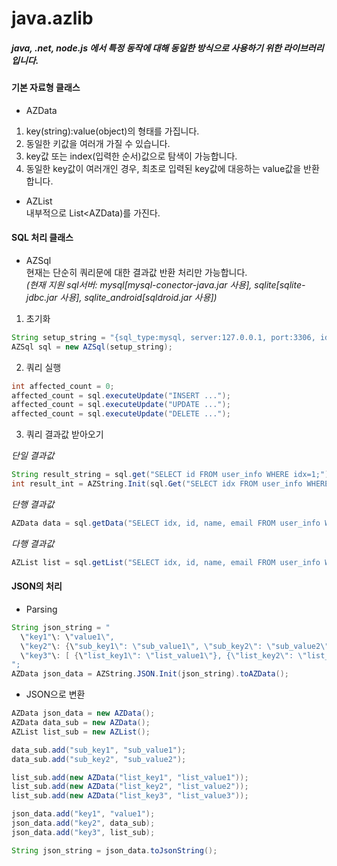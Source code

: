 # java.azlib

##### *java, .net, node.js 에서 특정 동작에 대해 동일한 방식으로 사용하기 위한 라이브러리입니다.*

#### 기본 자료형 클래스

* AZData<br />
1) key(string):value(object)의 형태를 가집니다. <br />
2) 동일한 키값을 여러개 가질 수 있습니다.<br />
3) key값 또는 index(입력한 순서)값으로 탐색이 가능합니다.<br />
4) 동일한 key값이 여러개인 경우, 최초로 입력된 key값에 대응하는 value값을 반환합니다.

* AZList<br />
내부적으로 List<AZData)를 가진다.

#### SQL 처리 클래스

* AZSql<br />
현재는 단순히 쿼리문에 대한 결과값 반환 처리만 가능합니다.<br />
*(현재 지원 sql서버: mysql[mysql-conector-java.jar 사용], sqlite[sqlite-jdbc.jar 사용], sqlite_android[sqldroid.jar 사용])*

1) 초기화
```java
String setup_string = "{sql_type:mysql, server:127.0.0.1, port:3306, id:user, pw:password, catalog:database}";
AZSql sql = new AZSql(setup_string);
```
2) 쿼리 실행
```java
int affected_count = 0;
affected_count = sql.executeUpdate("INSERT ...");
affected_count = sql.executeUpdate("UPDATE ...");
affected_count = sql.executeUpdate("DELETE ...");
```
3) 쿼리 결과값 받아오기

*단일 결과값*
```java
String result_string = sql.get("SELECT id FROM user_info WHERE idx=1;");
int result_int = AZString.Init(sql.Get("SELECT idx FROM user_info WHERE id='test';")).ToInt(-1);
```
*단행 결과값*
```java
AZData data = sql.getData("SELECT idx, id, name, email FROM user_info WHERE idx=1;");
```
*다행 결과값*
```java
AZList list = sql.getList("SELECT idx, id, name, email FROM user_info WHERE idx in (1, 2, 3, 4, 5);");
```

#### JSON의 처리

* Parsing

```java
String json_string = "
  \"key1"\: \"value1\",
  \"key2"\: {\"sub_key1\": \"sub_value1\", \"sub_key2\": \"sub_value2\"},
  \"key3"\: [ {\"list_key1\": \"list_value1\"}, {\"list_key2\": \"list_value2\"}, {\"list_key3\": \"list_value3\"} ]
";
AZData json_data = AZString.JSON.Init(json_string).toAZData();
```

* JSON으로 변환
```java
AZData json_data = new AZData();
AZData data_sub = new AZData();
AZList list_sub = new AZList();

data_sub.add("sub_key1", "sub_value1");
data_sub.add("sub_key2", "sub_value2");

list_sub.add(new AZData("list_key1", "list_value1"));
list_sub.add(new AZData("list_key2", "list_value2"));
list_sub.add(new AZData("list_key3", "list_value3"));

json_data.add("key1", "value1");
json_data.add("key2", data_sub);
json_data.add("key3", list_sub);

String json_string = json_data.toJsonString();
```

